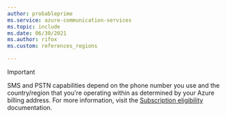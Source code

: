 ```yaml
---
author: probableprime
ms.service: azure-communication-services
ms.topic: include
ms.date: 06/30/2021
ms.author: rifox
ms.custom: references_regions

---
```

> [!IMPORTANT]
> SMS and PSTN capabilities depend on the phone number you use and the country/region that you're operating within as determined by your Azure billing address. For more information, visit the [Subscription eligibility](../concepts/numbers/sub-eligibility-number-capability.md) documentation.
